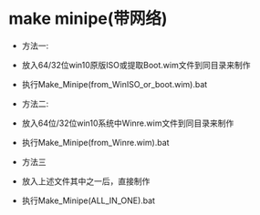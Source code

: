 # make minipe(带网络)
- 方法一:
- 放入64/32位win10原版ISO或提取Boot.wim文件到同目录来制作
- 执行Make_Minipe(from_WinISO_or_boot.wim).bat



- 方法二:

- 放入64位/32位win10系统中Winre.wim文件到同目录来制作

- 执行Make_Minipe(from_Winre.wim).bat

  

- 方法三
- 放入上述文件其中之一后，直接制作
- 执行Make_Minipe(ALL_IN_ONE).bat

